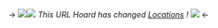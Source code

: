 -> ![](https://files.catbox.moe/8qm1i0.png)![](https://files.catbox.moe/nmlqns.png) 
*This URL Hoard has changed [Locations](https://rentry.co/graphics) !* ![](https://massacre.crd.co/assets/images/gallery10/9b5c0037.png?v=cfe7914f) <-